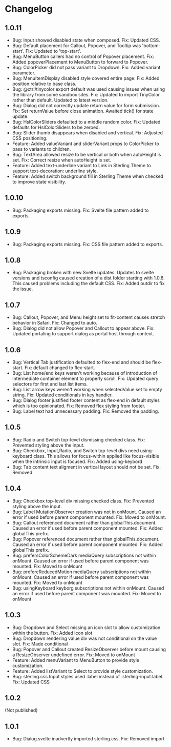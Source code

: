 # Changelog

## 1.0.11

- Bug: Input showed disabled state when composed. Fix: Updated CSS.
- Bug: Default placement for Callout, Popover, and Tooltip was 'bottom-start'. Fix: Updated to 'top-start'.
- Bug: MenuButton callers had no control of Popover placement. Fix: Added popoverPlacement to MenuButton to forward to Popover.
- Bug: ColorPicker did not pass variant to Dropdown. Fix: Added variant parameter.
- Bug: MenuItemDisplay disabled style covered entire page. Fix: Added position:relative to base class.
- Bug: @ctrl/tinycolor export default was used causing issues when using the library from some sandbox sites. Fix: Updated to import TinyColor rather than default. Updated to latest version.
- Bug: Dialog did not correctly update return value for form submission. Fix: Set returnValue before close animation. Awaited tick() for state update.
- Bug: HslColorSliders defaulted to a middle random color. Fix: Updated defaults for HslColorSliders to be zeroed.
- Bug: Slider thumb disappears when disabled and vertical. Fix: Adjusted CSS positioning.
- Feature: Added valueVariant and sliderVariant props to ColorPicker to pass to variants to children.
- Bug: TextArea allowed resize to be vertical or both when autoHeight is set. Fix: Correct resize when autoHeight is set.
- Feature: Added text-underline variant to Link in Sterling Theme to support text-decoration: underline style.
- Feature: Added switch background fill in Sterling Theme when checked to improve state visibility.

## 1.0.10

- Bug: Packaging exports missing. Fix: Svelte file pattern added to exports.

## 1.0.9

- Bug: Packaging exports missing. Fix: CSS file pattern added to exports.

## 1.0.8

- Bug: Packaging broken with new Svelte updates. Updates to svelte versions and tsconfig caused creation of a dist folder starting with 1.0.6. This caused problems including the default CSS. Fix: Added outdir to fix the issue.

## 1.0.7

- Bug: Callout, Popover, and Menu height set to fit-content causes stretch behavior in Safari. Fix: Changed to auto.
- Bug: Dialog did not allow Popover and Callout to appear above. Fix: Updated portaling to support dialog as portal host through context.

## 1.0.6

- Bug: Vertical Tab justification defaulted to flex-end and should be flex-start. Fix: default changed to flex-start.
- Bug: List home/end keys weren't working because of introduction of intermediate container element to properly scroll. Fix: Updated query selectors for first and last list items.
- Bug: List arrow keys weren't working when selectedValue set to empty string. Fix: Updated conditionals in key handler.
- Bug: Dialog footer justified footer content as flex-end in default styles which is too opinionated. Fix: Removed flex styling from footer.
- Bug: Label text had unnecessary padding. Fix: Removed the padding.

## 1.0.5

- Bug: Radio and Switch top-level dismissing checked class. Fix: Prevented styling above the input.
- Bug: Checkbox, Input,Radio, and Switch top-level divs need using-keyboard class. This allows for focus-within applied like focus-visible when the intrinsic input is focused. Fix: Added using-keybord
- Bug: Tab content text aligment in vertical layout should not be set. Fix: Removed

## 1.0.4

- Bug: Checkbox top-level div missing checked class. Fix: Prevented styling above the input.
- Bug: Label MutationObserver creation was not in onMount. Caused an error if used before parent component mounted. Fix: Moved to onMount.
- Bug: Callout referenced document rather than globalThis.document. Caused an error if used before parent component mounted. Fix: Added globalThis prefix.
- Bug: Popover referenced document rather than globalThis.document. Caused an error if used before parent component mounted. Fix: Added globalThis prefix.
- Bug: prefersColorSchemeDark mediaQuery subscriptions not within onMount. Caused an error if used before parent component was mounted. Fix: Moved to onMount
- Bug: prefereReducedMotion mediaQuery subscriptions not within onMount. Caused an error if used before parent component was mounted. Fix: Moved to onMount
- Bug: usingKeyboard keyborg subscriptions not within onMount. Caused an error if used before parent component was mounted. Fix: Moved to onMount

## 1.0.3

- Bug: Dropdown and Select missing an icon slot to allow customization within the button. Fix: Added icon slot
- Bug: Dropdown rendering value div was not conditional on the value slot. Fix: Made conditional
- Bug: Popover and Callout created ResizeObserver before mount causing a ResizeObserver undefined error. Fix: Moved to onMount
- Feature: Added menuVariant to MenuButton to provide style customization.
- Feature: Added listVariant to Select to provide style customization.
- Bug: sterling.css Input styles used .label instead of .sterling-input.label. Fix: Updated CSS

## 1.0.2

(Not published)

## 1.0.1

- Bug: Dialog.svelte inadvertly imported sterling.css. Fix: Removed import
